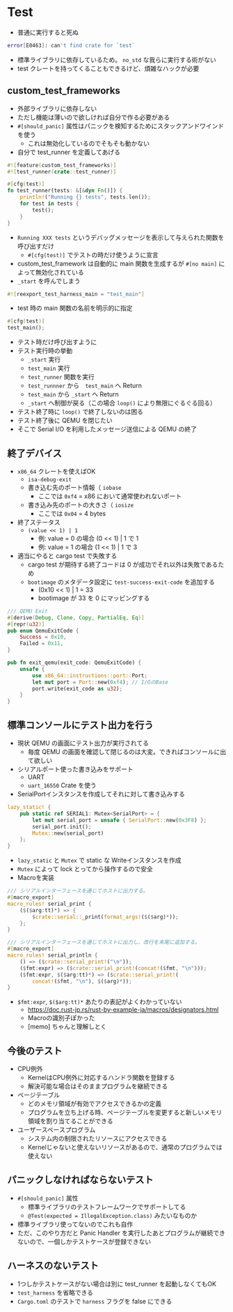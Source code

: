 # Test

- 普通に実行すると死ぬ
```bash
error[E0463]: can't find crate for `test`
```
- 標準ライブラリに依存しているため。 `no_std` な我らに実行する術がない
- test クレートを持ってくることもできるけど、煩雑なハックが必要

## custom_test_frameworks

- 外部ライブラリに依存しない
- ただし機能は薄いので欲しければ自分で作る必要がある
- `#[should_panic]` 属性はパニックを検知するためにスタックアンドワインドを使う
    - これは無効化しているのでそもそも動かない
- 自分で test_runner を定義してあげる

```rs
#![feature(custom_test_frameworks)]
#![test_runner(crate::test_runner)]

#[cfg(test)]
fn test_runner(tests: &[&dyn Fn()]) {
    println!("Running {} tests", tests.len());
    for test in tests {
        test();
    }
}
```

- `Running XXX tests` というデバッグメッセージを表示して与えられた関数を呼び出すだけ
    - `#[cfg(test)]` でテストの時だけ使うように宣言
- custom_test_framework は自動的に main 関数を生成するが `#[no main]` によって無効化されている
- `_start` を呼んでしまう

```rs
#![reexport_test_harness_main = "test_main"]
```

- test 時の main 関数の名前を明示的に指定

```rs
#[cfg(test)]
test_main();
```

- テスト時だけ呼び出すように
- テスト実行時の挙動
    - `_start` 実行
    - `test_main` 実行
    - `test_runner` 関数を実行
    - `test_runnner` から　`test_main` へ Return
    - `test_main` から `_start` へ Return
    - `_start` へ制御が戻る（この場合 `loop()` により無限にぐるぐる回る）
- テスト終了時に `loop()` で終了しないのは困る
- テスト終了後に QEMU を閉じたい
- そこで Serial I/O を利用したメッセージ送信による QEMU の終了

## 終了デバイス

- `x86_64` クレートを使えばOK
    - `isa-debug-exit`
    - 書き込む先のポート情報（ `iobase` 
        - ここでは `0xf4` = x86 において通常使われないポート
    - 書き込み先のポートの大きさ（ `iosize`
        - ここでは `0x04` = 4 bytes
- 終了ステータス
    - `(value << 1) | 1`
        - 例: value = 0 の場合 (0 << 1) | 1 で 1
        - 例: value = 1 の場合 (1 << 1) | 1 で 3 
- 適当にやると cargo test で失敗する
    - cargo test が期待する終了コードは 0 が成功でそれ以外は失敗であるため
    - `bootimage` のメタデータ設定に `test-success-exit-code` を追加する
        - (0x10 << 1) | 1 = 33
        - bootimage が 33 を 0 にマッピングする

```rs
/// QEMU Exit
#[derive(Debug, Clone, Copy, PartialEq, Eq)]
#[repr(u32)]
pub enum QemuExitCode {
    Success = 0x10,
    Failed = 0x11,
}

pub fn exit_qemu(exit_code: QemuExitCode) {
    unsafe {
        use x86_64::instructions::port::Port;
        let mut port = Port::new(0xf4); // I/OのBase
        port.write(exit_code as u32);
    }
}
```

## 標準コンソールにテスト出力を行う

- 現状 QEMU の画面にテスト出力が実行されてる
    - 毎度 QEMU の画面を確認して閉じるのは大変。できればコンソールに出て欲しい
- シリアルポート使った書き込みをサポート
    - UART
    - `uart_16550` Crate を使う
- SerialPortインスタンスを作成してそれに対して書き込みする

```rs
lazy_static! {
    pub static ref SERIAL1: Mutex<SerialPort> = {
        let mut serial_port = unsafe { SerialPort::new(0x3F8) };
        serial_port.init();
        Mutex::new(serial_port)
    };
}
```

- `lazy_static` と `Mutex` で static な Writeインスタンスを作成
- `Mutex` によって lock とってから操作するので安全
- Macroを実装

```rs
/// シリアルインターフェースを通じてホストに出力する。
#[macro_export]
macro_rules! serial_print {
    ($($arg:tt)*) => {
        $crate::serial::_print(format_args!($($arg)*));
    };
}

/// シリアルインターフェースを通じてホストに出力し、改行を末尾に追加する。
#[macro_export]
macro_rules! serial_println {
    () => ($crate::serial_print!("\n"));
    ($fmt:expr) => ($crate::serial_print!(concat!($fmt, "\n")));
    ($fmt:expr, $($arg:tt)*) => ($crate::serial_print!(
        concat!($fmt, "\n"), $($arg)*));
}
```

- `$fmt:expr`, `$($arg:tt)*` あたりの表記がよくわかっていない
    - https://doc.rust-jp.rs/rust-by-example-ja/macros/designators.html
    - Macroの識別子ぽかった
    - [memo] ちゃんと理解しとく

## 今後のテスト

- CPU例外
    - KernelはCPU例外に対応するハンドラ関数を登録する
    - 解決可能な場合はそのままプログラムを継続できる
- ページテーブル
    - どのメモリ領域が有効でアクセスできるかの定義
    - プログラムを立ち上げる時、ページテーブルを変更すると新しいメモリ領域を割り当てることができる　
- ユーザースペースプログラム
    - システム内の制限されたリソースにアクセスできる
    - Kernelじゃないと使えないリソースがあるので、通常のプログラムでは使えない

## パニックしなければならないテスト

- `#[should_panic]` 属性
    - 標準ライブラリのテストフレームワークでサポートしてる
    - `@Test(expected = IllegalException.class)` みたいなものか
- 標準ライブラリ使ってないのでこれも自作
- ただ、このやり方だと Panic Handler を実行したあとプログラムが継続できないので、一個しかテストケースが登録できない

## ハーネスのないテスト

- 1つしかテストケースがない場合は別に test_runner を起動しなくてもOK
- `test_harness` を省略できる
- `Cargo.toml` のテストで `harness` フラグを false にできる

